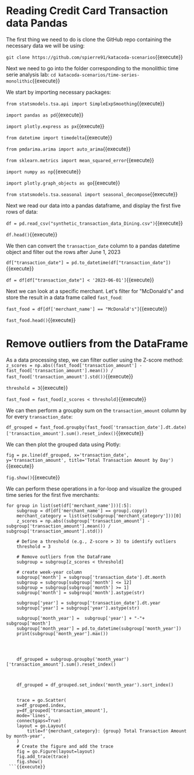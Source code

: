 # Reading Credit Card Transaction data  Pandas
The first thing we need to do is clone the GitHub repo containing the necessary data we will be using:

`git clone https://github.com/spierre91/katacoda-scenarios`{{execute}}

Next we need to go into the folder corresponding to the monolithic time serie analysis lab:
`cd katacoda-scenarios/time-series-monolithic`{{execute}}

We start by importing necessary packages:

`from statsmodels.tsa.api import SimpleExpSmoothing`{{execute}}

`import pandas as pd`{{execute}}

`import plotly.express as px`{{execute}}

`from datetime import timedelta`{{execute}}

`from pmdarima.arima import auto_arima`{{execute}}

`from sklearn.metrics import mean_squared_error`{{execute}}

`import numpy as np`{{execute}}

`import plotly.graph_objects as go`{{execute}}

`from statsmodels.tsa.seasonal import seasonal_decompose`{{execute}}

Next we read our data into a pandas dataframe, and display the first five rows of data:

`df = pd.read_csv("synthetic_transaction_data_Dining.csv")`{{execute}}

`df.head()`{{execute}}

We then can convert the `transaction_date` column to a pandas datetime object and filter out the rows after June 1, 2023

`df["transaction_date"] = pd.to_datetime(df["transaction_date"])`{{execute}}

`df = df[df["transaction_date"] < '2023-06-01']`{{execute}}

Next we can look at a specific merchant. Let's filter for  "McDonald's" and store the result in a data frame called `fast_food`:

`fast_food = df[df['merchant_name'] == "McDonald's"]`{{execute}}

`fast_food.head()`{{execute}}

# Remove outliers from the DataFrame

As a data processing step, we can filter outlier using the Z-score method:
`z_scores = np.abs((fast_food['transaction_amount'] - fast_food['transaction_amount'].mean()) / fast_food['transaction_amount'].std())`{{execute}}


`threshold = 3`{{execute}}


`fast_food = fast_food[z_scores < threshold]`{{execute}}

We can then perform a groupby sum on the `transaction_amount` column by for every `transaction_date`:

`df_grouped = fast_food.groupby(fast_food['transaction_date'].dt.date)['transaction_amount'].sum().reset_index()`{{execute}}

We can then plot the grouped data using Plotly:

`fig = px.line(df_grouped, x='transaction_date', y='transaction_amount', title='Total Transaction Amount by Day')`{{execute}}

`fig.show()`{{execute}}

We can perform these operations in a for-loop and visualize the grouped time series for the first five merchants:

```
for group in list(set(df['merchant_name']))[:5]:
    subgroup = df[df['merchant_name'] == group].copy()
    merchant_category = list(set(subgroup['merchant_category']))[0]
    z_scores = np.abs((subgroup['transaction_amount'] - subgroup['transaction_amount'].mean()) / subgroup['transaction_amount'].std())

    # Define a threshold (e.g., Z-score > 3) to identify outliers
    threshold = 3

    # Remove outliers from the DataFrame
    subgroup = subgroup[z_scores < threshold]
    
    # create week-year column
    subgroup['month'] = subgroup['transaction_date'].dt.month
    subgroup = subgroup[subgroup['month'] <= 12]
    subgroup = subgroup[subgroup['month'] >= 1]
    subgroup['month'] = subgroup['month'].astype(str)

    subgroup['year'] = subgroup['transaction_date'].dt.year
    subgroup['year'] = subgroup['year'].astype(str)

    subgroup['month_year'] =  subgroup['year'] + "-"+  subgroup['month'] 
    subgroup['month_year'] = pd.to_datetime(subgroup['month_year'])
    print(subgroup['month_year'].max())




    df_grouped = subgroup.groupby('month_year')['transaction_amount'].sum().reset_index()



    df_grouped = df_grouped.set_index('month_year').sort_index()
     
    
    trace = go.Scatter(
    x=df_grouped.index,
    y=df_grouped['transaction_amount'],
    mode='lines',
    connectgaps=True)
    layout = go.Layout(
        title=f'{merchant_category}: {group} Total Transaction Amount by month-year',
    )
    # Create the figure and add the trace
    fig = go.Figure(layout=layout)
    fig.add_trace(trace)
    fig.show()
 ```{{execute}}   
    


